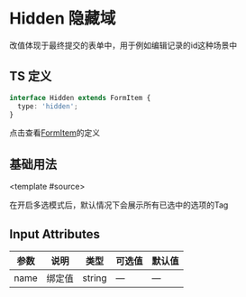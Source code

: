 # Hidden 隐藏域

改值体现于最终提交的表单中，用于例如编辑记录的id这种场景中

## TS 定义

```typescript
interface Hidden extends FormItem {
  type: 'hidden';
}
```

点击查看[FormItem](https://github.com/Tencent/tmagic-editor/blob/master/packages/form/src/schema.ts)的定义

## 基础用法

<demo-block type="form" :config="[{
  type: 'hidden',
  name: 'hidden'
}]">
  <template #source>
    <p>
      在开启多选模式后，默认情况下会展示所有已选中的选项的Tag
    </p>
  </template>
</demo-block>


## Input Attributes
| 参数      | 说明    | 类型      | 可选值       | 默认值   |
|---------- |-------- |---------- |-------------  |-------- |
| name | 绑定值 | string | — | — |
